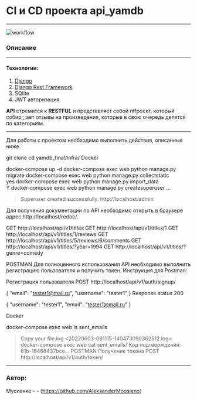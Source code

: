 # CI и CD проекта api_yamdb
***
![workflow](https://github.com/AleksanderMoosieno/yamdb_final/actions/workflows/yamdb_workflow.yml/badge.svg)
### __Описание__
***
#### Технологии:
1. [Django](https://www.djangoproject.com)
2. [Django Rest Framework](https://www.django-rest-frvamework.org)
3. SQlite
4. JWT авторизация

__API__ стремится к __RESTFUL__ и представляет собой пffроект, который собир;;;ает отзывы
на произведения, которые в свою очередь делятся по категориям.
***
Для работы с проектом необходимо выполнить действия, описанные ниже.

git clone <project>
cd yamdb_final/infra/
Docker

docker-compose up -d
docker-compose exec web python manage.py migrate
docker-compose exec web python manage.py collectstatic  
yes
docker-compose exec web python manage.py import_data  
Y
docker-compose exec web python manage.py createsuperuser
...  
> Superuser created successfully.
http://localhost/admin

Для получения документации по API необходимо открыть в браузере адрес http://localhost/redoc/.

GET http://localhost/api/v1/titles
GET http://localhost/api/v1/titles/1
GET http://localhost/api/v1/titles/1/reviews
GET http://localhost/api/v1/titles/5/reviews/6/comments
GET http://localhost/api/v1/titles/?year=1994
GET http://localhost/api/v1/titles/?genre=comedy

POSTMAN
Для полноценного использования API необходимо выполнить регистрацию пользователя и получить токен. Инструкция для Postman:

Регистрация пользователя
POST http://localhost/api/v1/auth/signup/

{
    "email": "tester1@mail.ru",
    "username": "tester1"
}
Response status 200 

{
    "username": "tester1",
    "email": "tester1@mail.ru"
}

Docker

docker-compose exec web ls sent_emails  
> Copy your file.log <20220603-081115-140473090362512.log>
docker-compose exec web cat sent_emails/<PASTE your file log>
> Код подтверждения: 61b-18466437bce...
POSTMAN
Получение токена POST http://localhost/api/v1/auth/token/

***
### Автор:
Мусиенко  -  - (https://github.com/AleksanderMoosieno)
